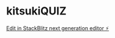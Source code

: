 # kitsukiQUIZ

[Edit in StackBlitz next generation editor ⚡️](https://stackblitz.com/~/github.com/kit-suki/kitsukiQUIZ)